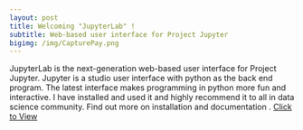 ```yaml
---
layout: post
title: Welcoming "JupyterLab" !
subtitle: Web-based user interface for Project Jupyter
bigimg: /img/CapturePay.png
---
```

JupyterLab is the next-generation web-based user interface for Project Jupyter.
Jupyter is a studio user interface with python as the back end program.
The latest interface makes programming in python more fun and interactive. 
I have installed and used it and highly recommend it to all  in data science community.
Find out more on installation and documentation . [Click to View](http://jupyterlab.readthedocs.io/en/stable/index.html)
